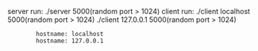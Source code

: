 server run: ./server 5000(random port > 1024)
client run: ./client localhost 5000(random port > 1024)
            ./client 127.0.0.1 5000(random port > 1024)

            hostname: localhost
            hostname: 127.0.0.1
